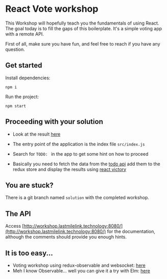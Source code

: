 # React Vote workshop
This Workshop will hopefully teach you the fundamentals of using React.
The goal today is to fill the gaps of this boilerplate. It's a simple voting app with a remote API.

First of all, make sure you have fun, and feel free to reach if you have any question.

## Get started
Install dependencies:
```
npm i
```

Run the project:
```
npm start
```

## Proceeding with your solution
- Look at the result [here](http://workshop.alexrieux.fr)
- The entry point of the application is the index file `src/index.js`

- Search for `TODO: ` in the app to get some hint on how to proceed

- Basically you need to fetch the data from the [todo api](http://workshop.lastmilelink.technology:8080/) add them to the redux store and display the results using [react victory](http://formidable.com/open-source/victory/docs/victory-bar)

## You are stuck?
There is a git branch named `solution` with the completed workshop.

## The API
Access [http://workshop.lastmilelink.technology:8080/](http://workshop.lastmilelink.technology:8080/) for the documentation,
although the comments should provide you enough hints.

## It is too easy...
- Voting workshop using redux-observable and websocket: [here](https://github.com/lastmilelink/advanced-polls-workshop)
- Meh I know Observable... well you can give it a try with Elm: [here](https://github.com/lastmilelink/elm-workshop-voting)
